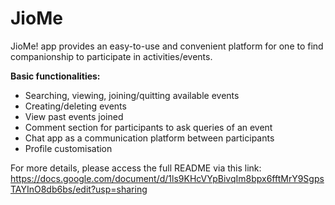 # JioMe

JioMe! app provides an easy-to-use and convenient platform for one to find companionship to participate in activities/events.


<strong>Basic functionalities:</strong>
- Searching, viewing, joining/quitting available events
- Creating/deleting events
- View past events joined
- Comment section for participants to ask queries of an event
- Chat app as a communication platform between participants
- Profile customisation

For more details, please access the full README via this link: https://docs.google.com/document/d/1ls9KHcVYpBivqIm8bpx6fftMrY9SgpsTAYInO8db6bs/edit?usp=sharing
